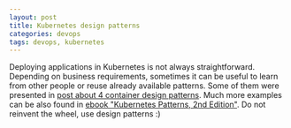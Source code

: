 ```yaml
---
layout: post
title: Kubernetes design patterns
categories: devops
tags: devops, kubernetes
---
```


Deploying applications in Kubernetes is not always straightforward. Depending on business requirements, sometimes it can be useful to learn from other people or reuse already available patterns. Some of them were presented in [post about 4 container design patterns](https://community.ops.io/danielepolencic/4-container-design-patterns-for-kubernetes-4c9p). Much more examples can be also found in [ebook "Kubernetes Patterns, 2nd Edition"](https://developers.redhat.com/e-books/kubernetes-patterns). Do not reinvent the wheel, use design patterns :)
